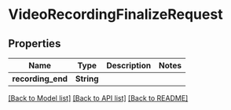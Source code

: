 # VideoRecordingFinalizeRequest

## Properties

Name | Type | Description | Notes
------------ | ------------- | ------------- | -------------
**recording_end** | **String** |  | 

[[Back to Model list]](../README.md#documentation-for-models) [[Back to API list]](../README.md#documentation-for-api-endpoints) [[Back to README]](../README.md)



